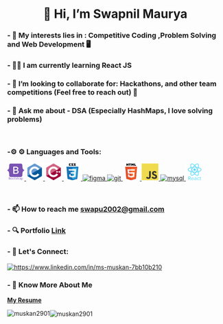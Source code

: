 <h1 align="center">👋 Hi, I’m Swapnil Maurya </h1>

### - 👀 My interests lies in : Competitive Coding ,Problem Solving and Web Development 🖥️
### - :raising_hand_man:  I am currently learning React JS
### - 🌱 I’m looking to collaborate for: Hackathons, and other team competitions (Feel free to reach out) 🤗 
### - 💞️ Ask me about - DSA (Especially HashMaps, I love solving problems)
<br/>

### -:gear:	:gear:	 Languages and Tools:
<p align="left"> <a href="https://getbootstrap.com" target="_blank" rel="noreferrer"> 
        <img src="https://raw.githubusercontent.com/devicons/devicon/master/icons/bootstrap/bootstrap-plain-wordmark.svg" alt="bootstrap" width="40" height="40"/> </a> 
        <a href="https://www.cprogramming.com/" target="_blank" rel="noreferrer">
                <img src="https://raw.githubusercontent.com/devicons/devicon/master/icons/c/c-original.svg" alt="c" width="40" height="40"/> </a>
        <a href="https://www.w3schools.com/cpp/" target="_blank" rel="noreferrer"> 
                <img src="https://raw.githubusercontent.com/devicons/devicon/master/icons/cplusplus/cplusplus-original.svg" alt="cplusplus" width="40" height="40"/> </a>
        <a href="https://www.w3schools.com/css/" target="_blank" rel="noreferrer"> 
                <img src="https://raw.githubusercontent.com/devicons/devicon/master/icons/css3/css3-original-wordmark.svg" alt="css3" width="40" height="40"/> </a>
        <a href="https://www.figma.com/" target="_blank" rel="noreferrer"> <img src="https://www.vectorlogo.zone/logos/figma/figma-icon.svg" alt="figma" width="40" height="40"/> </a>
        <a href="https://git-scm.com/" target="_blank" rel="noreferrer"> <img src="https://www.vectorlogo.zone/logos/git-scm/git-scm-icon.svg" alt="git" width="40" height="40"/> </a>
        <a href="https://www.w3.org/html/" target="_blank" rel="noreferrer"> 
                <img src="https://raw.githubusercontent.com/devicons/devicon/master/icons/html5/html5-original-wordmark.svg" alt="html5" width="40" height="40"/> </a>
        <a href="https://developer.mozilla.org/en-US/docs/Web/JavaScript" target="_blank" rel="noreferrer"> 
                <img src="https://raw.githubusercontent.com/devicons/devicon/master/icons/javascript/javascript-original.svg" alt="javascript" width="40" height="40"/> </a>
        <a href="https:https://www.vectorlogo.zone/logos/java/java-icon.svg" target="_blank" rel="noreferrer">
                <img src="https://www.vectorlogo.zone/logos/java/java-icon.svg" alt="mysql" width="40" height="40"/> </a>
        <a href="https://reactjs.org/" target="_blank" rel="noreferrer">
                <img src="https://raw.githubusercontent.com/devicons/devicon/master/icons/react/react-original-wordmark.svg" alt="react" width="40" height="40"/> </a>
</p><br/>

### - 📫 How to reach me **swapu2002@gmail.com**

### - :mag: Portfolio [Link](https://potfolio-072.netlify.app/)


### - :handshake: Let's Connect:
<a href="https://www.linkedin.com/in/swapnil-maurya-528071200/" target="blank"><img align="center" src="https://raw.githubusercontent.com/rahuldkjain/github-profile-readme-generator/master/src/images/icons/Social/linked-in-alt.svg" alt="https://www.linkedin.com/in/ms-muskan-7bb10b210" height="30" width="40" /></a>

### -  📄 Know More About Me 
**[My Resume](https://drive.google.com/drive/u/0/my-drive)**
<p><img align="left" src="https://github-readme-stats.vercel.app/api/top-langs?username=2002Swapnil&show_icons=true&locale=en&layout=compact" alt="muskan2901" /></p>

<p><img align="center" src="https://github-readme-streak-stats.herokuapp.com/?user=2002Swapnil" alt="muskan2901" /></p>

<!---
2002Swapnil/2002Swapnil is a ✨ special ✨ repository because its `README.md` (this file) appears on your GitHub profile.
You can click the Preview link to take a look at your changes.
--->
